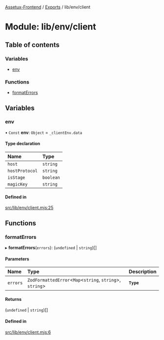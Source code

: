 [Assetux-Frontend](../README.md) / [Exports](../modules.md) / lib/env/client

# Module: lib/env/client

## Table of contents

### Variables

- [env](lib_env_client.md#env)

### Functions

- [formatErrors](lib_env_client.md#formaterrors)

## Variables

### env

• `Const` **env**: `Object` = `_clientEnv.data`

#### Type declaration

| Name | Type |
| :------ | :------ |
| `host` | `string` |
| `hostProtocol` | `string` |
| `isStage` | `boolean` |
| `magicKey` | `string` |

#### Defined in

[src/lib/env/client.mjs:25](https://github.com/ASSETUX/frontend/blob/9a68660/src/lib/env/client.mjs#L25)

## Functions

### formatErrors

▸ **formatErrors**(`errors`): (`undefined` \| `string`)[]

#### Parameters

| Name | Type | Description |
| :------ | :------ | :------ |
| `errors` | `ZodFormattedError`<`Map`<`string`, `string`\>, `string`\> | **`Type`** |

#### Returns

(`undefined` \| `string`)[]

#### Defined in

[src/lib/env/client.mjs:6](https://github.com/ASSETUX/frontend/blob/9a68660/src/lib/env/client.mjs#L6)
